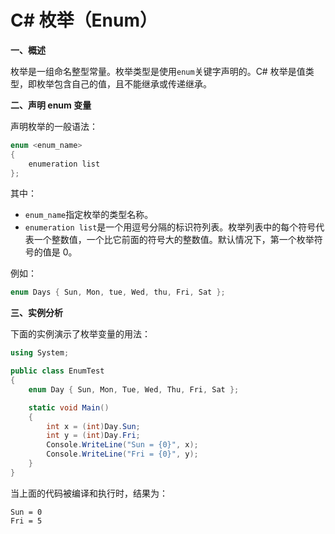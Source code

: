 # C# 枚举（Enum）

**一、概述**

枚举是一组命名整型常量。枚举类型是使用`enum`关键字声明的。C# 枚举是值类型，即枚举包含自己的值，且不能继承或传递继承。

**二、声明 enum 变量**

声明枚举的一般语法：

```csharp
enum <enum_name>
{ 
    enumeration list 
};
```

其中：
- `enum_name`指定枚举的类型名称。
- `enumeration list`是一个用逗号分隔的标识符列表。枚举列表中的每个符号代表一个整数值，一个比它前面的符号大的整数值。默认情况下，第一个枚举符号的值是 0。

例如：

```csharp
enum Days { Sun, Mon, tue, Wed, thu, Fri, Sat };
```

**三、实例分析**

下面的实例演示了枚举变量的用法：

```csharp
using System;

public class EnumTest
{
    enum Day { Sun, Mon, Tue, Wed, Thu, Fri, Sat };

    static void Main()
    {
        int x = (int)Day.Sun;
        int y = (int)Day.Fri;
        Console.WriteLine("Sun = {0}", x);
        Console.WriteLine("Fri = {0}", y);
    }
}
```

当上面的代码被编译和执行时，结果为：

```
Sun = 0
Fri = 5
```